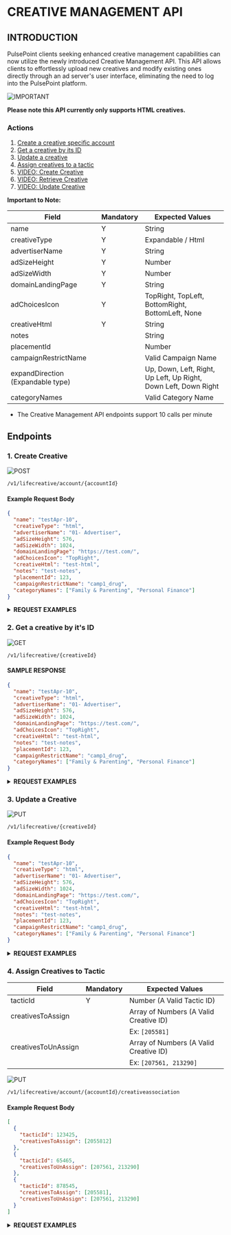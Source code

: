 # CREATIVE MANAGEMENT API

## INTRODUCTION

PulsePoint clients seeking enhanced creative management capabilities can now utilize the newly introduced Creative Management API. This API allows clients to effortlessly upload new creatives and modify existing ones directly through an ad server's user interface, eliminating the need to log into the PulsePoint platform.

![IMPORTANT](https://img.shields.io/badge/IMPORTANT-red?style=for-the-badge)

**Please note this API currently only supports HTML creatives.**

### Actions

1. [Create a creative specific account](#1-create-creative)
2. [Get a creative by its ID](#2-get-a-creative-by-its-id)
3. [Update a creative](#3-update-a-creative)
4. [Assign creatives to a tactic](#4-assign-creatives-to-tactic)
5. [VIDEO: Create Creative](#1-create-video-creative)
6. [VIDEO: Retrieve Creative](#2-retrieve-video-creative)
7. [VIDEO: Update Creative](#3-update-a-creative)

**Important to Note:**

| Field                             | Mandatory | Expected Values                                                 |
| --------------------------------- | --------- | --------------------------------------------------------------- |
| name                              | Y         | String                                                          |
| creativeType                      | Y         | Expandable / Html                                               |
| advertiserName                    | Y         | String                                                          |
| adSizeHeight                      | Y         | Number                                                          |
| adSizeWidth                       | Y         | Number                                                          |
| domainLandingPage                 | Y         | String                                                          |
| adChoicesIcon                     | Y         | TopRight, TopLeft, BottomRight, BottomLeft, None                |
| creativeHtml                      | Y         | String                                                          |
| notes                             |           | String                                                          |
| placementId                       |           | Number                                                          |
| campaignRestrictName              |           | Valid Campaign Name                                             |
| expandDirection (Expandable type) |           | Up, Down, Left, Right, Up Left, Up Right, Down Left, Down Right |
| categoryNames                     |           | Valid Category Name                                             |

- The Creative Management API endpoints support 10 calls per minute

## Endpoints

### 1. Create Creative

![POST](https://img.shields.io/badge/HTTP%20Method-POST-49cc90?style=for-the-badge)

```
/v1/lifecreative/account/{accountId}
```

#### Example Request Body

```json
{
  "name": "testApr-10",
  "creativeType": "html",
  "advertiserName": "01- Advertiser",
  "adSizeHeight": 576,
  "adSizeWidth": 1024,
  "domainLandingPage": "https://test.com/",
  "adChoicesIcon": "TopRight",
  "creativeHtml": "test-html",
  "notes": "test-notes",
  "placementId": 123,
  "campaignRestrictName": "camp1_drug",
  "categoryNames": ["Family & Parenting", "Personal Finance"]
}
```

<details>
<summary>
    <strong>REQUEST EXAMPLES</strong>
</summary>
<br>
Below are a list of code examples for CURL, Python, Java and JavaScript
<br><br>

#### CURL

```bash
curl --location --request POST 'http://lifeapi.pulsepoint.com/RestApi/v1/lifecreative/5534' \
--header 'Content-Type: application/json' \
--header 'Authorization: Bearer LFFqkw8CkqmbhITaS0oP1xDGAfk' \
--header 'Authorization: Bearer <token>' \
--data '{
  "name": "testApr-10",
  "creativeType": "html",
  "advertiserName": "01- Advertiser",
  "adSizeHeight": 576,
  "adSizeWidth": 1024,
  "domainLandingPage": "https://test.com/",
  "adChoicesIcon": "TopRight",
  "creativeHtml": "test-html",
  "notes": "test-notes",
  "placementId": 123,
  "campaignRestrictName": "camp1_drug",
  "categoryNames": ["Family & Parenting", "Personal Finance"]
}'
```

#### PYTHON

```python
import requests
import json

url = "http://lifeapi.pulsepoint.com/RestApi/v1/lifecreative/5534"

payload = json.dumps({
  "name": "testApr-10",
  "creativeType": "html",
  "advertiserName": "01- Advertiser",
  "adSizeHeight": 576,
  "adSizeWidth": 1024,
  "domainLandingPage": "https://test.com/",
  "adChoicesIcon": "TopRight",
  "creativeHtml": "test-html",
  "notes": "test-notes",
  "placementId": 123,
  "campaignRestrictName": "camp1_drug",
  "categoryNames": [
    "Family & Parenting",
    "Personal Finance"
  ]
})
headers = {
  'Content-Type': 'application/json',
  'Authorization': 'Bearer <token>'
}

response = requests.request("POST", url, headers=headers, data=payload)

print(response.text)
```

#### JAVA

```java
OkHttpClient client = new OkHttpClient().newBuilder()
  .build();
MediaType mediaType = MediaType.parse("application/json");
RequestBody body = RequestBody.create(mediaType, "{\n  \"name\": \"testApr-10\",\n  \"creativeType\": \"html\",\n  \"advertiserName\": \"01- Advertiser\",\n  \"adSizeHeight\": 576,\n  \"adSizeWidth\": 1024,\n  \"domainLandingPage\": \"https://test.com/\",\n  \"adChoicesIcon\": \"TopRight\",\n  \"creativeHtml\": \"test-html\",\n  \"notes\": \"test-notes\",\n  \"placementId\": 123,\n  \"campaignRestrictName\": \"camp1_drug\",\n  \"categoryNames\": [\"Family & Parenting\", \"Personal Finance\"]\n}");
Request request = new Request.Builder()
  .url("http://lifeapi.pulsepoint.com/RestApi/v1/lifecreative/5534")
  .method("POST", body)
  .addHeader("Content-Type", "application/json")
  .addHeader("Authorization", "Bearer <token>")
  .build();
Response response = client.newCall(request).execute();
```

#### JAVASCRIPT

```javascript
const myHeaders = new Headers()
myHeaders.append('Content-Type', 'application/json')
myHeaders.append('Authorization', 'Bearer <token>')

const raw = JSON.stringify({
  name: 'testApr-10',
  creativeType: 'html',
  advertiserName: '01- Advertiser',
  adSizeHeight: 576,
  adSizeWidth: 1024,
  domainLandingPage: 'https://test.com/',
  adChoicesIcon: 'TopRight',
  creativeHtml: 'test-html',
  notes: 'test-notes',
  placementId: 123,
  campaignRestrictName: 'camp1_drug',
  categoryNames: ['Family & Parenting', 'Personal Finance'],
})

const requestOptions = {
  method: 'POST',
  headers: myHeaders,
  body: raw,
  redirect: 'follow',
}

fetch(
  'http://lifeapi.pulsepoint.com/RestApi/v1/lifecreative/5534',
  requestOptions,
)
  .then(response => response.text())
  .then(result => console.log(result))
  .catch(error => console.error(error))
```

</details>

### 2. Get a creative by it's ID

![GET](https://img.shields.io/badge/HTTP%20Method-GET-61affe?style=for-the-badge)

```
/v1/lifecreative/{creativeId}
```

#### SAMPLE RESPONSE

```json
{
  "name": "testApr-10",
  "creativeType": "html",
  "advertiserName": "01- Advertiser",
  "adSizeHeight": 576,
  "adSizeWidth": 1024,
  "domainLandingPage": "https://test.com/",
  "adChoicesIcon": "TopRight",
  "creativeHtml": "test-html",
  "notes": "test-notes",
  "placementId": 123,
  "campaignRestrictName": "camp1_drug",
  "categoryNames": ["Family & Parenting", "Personal Finance"]
}
```

<details>
<summary>
    <strong>REQUEST EXAMPLES</strong>
</summary>
<br>
Below are a list of code examples for CURL, Python, Java and JavaScript
<br><br>

#### CURL

```bash
curl --location 'http://lifeapi.pulsepoint.com/RestApi/v1/lifecreative/5534' \
--header 'Authorization: Bearer <token>'
```

#### PYTHON

```python
import requests

url = "http://lifeapi.pulsepoint.com/RestApi/v1/lifecreative/5534"

payload = {}
headers = {
  'Authorization': 'Bearer <token>'
}

response = requests.request("GET", url, headers=headers, data=payload)

print(response.text)

```

#### JAVA

```java
OkHttpClient client = new OkHttpClient().newBuilder()
  .build();
MediaType mediaType = MediaType.parse("text/plain");
RequestBody body = RequestBody.create(mediaType, "");
Request request = new Request.Builder()
  .url("http://lifeapi.pulsepoint.com/RestApi/v1/lifecreative/5534")
  .method("GET", body)
  .addHeader("Authorization", "Bearer <token>")
  .build();
Response response = client.newCall(request).execute();
```

#### JAVASCRIPT

```javascript
const myHeaders = new Headers()
myHeaders.append('Authorization', 'Bearer <token>')

const requestOptions = {
  method: 'GET',
  headers: myHeaders,
  redirect: 'follow',
}

fetch(
  'http://lifeapi.pulsepoint.com/RestApi/v1/lifecreative/5534',
  requestOptions,
)
  .then(response => response.text())
  .then(result => console.log(result))
  .catch(error => console.error(error))
```

</details>

### 3. Update a Creative

![PUT](https://img.shields.io/badge/HTTP%20Method-PUT-fca130?style=for-the-badge)

```
/v1/lifecreative/{creativeId}
```

#### Example Request Body

```json
{
  "name": "testApr-10",
  "creativeType": "html",
  "advertiserName": "01- Advertiser",
  "adSizeHeight": 576,
  "adSizeWidth": 1024,
  "domainLandingPage": "https://test.com/",
  "adChoicesIcon": "TopRight",
  "creativeHtml": "test-html",
  "notes": "test-notes",
  "placementId": 123,
  "campaignRestrictName": "camp1_drug",
  "categoryNames": ["Family & Parenting", "Personal Finance"]
}
```

<details>
<summary>
    <strong>REQUEST EXAMPLES</strong>
</summary>
<br>
Below are a list of code examples for CURL, Python, Java and JavaScript
<br><br>

#### CURL

```bash
curl --location --request PUT 'http://lifeapi.pulsepoint.com/RestApi/v1/lifecreative/5534' \
--header 'Content-Type: application/json' \
--header 'Authorization: Bearer LFFqkw8CkqmbhITaS0oP1xDGAfk' \
--header 'Authorization: Bearer <token>' \
--data '{
  "name": "testApr-10",
  "creativeType": "html",
  "advertiserName": "01- Advertiser",
  "adSizeHeight": 576,
  "adSizeWidth": 1024,
  "domainLandingPage": "https://test.com/",
  "adChoicesIcon": "TopRight",
  "creativeHtml": "test-html",
  "notes": "test-notes",
  "placementId": 123,
  "campaignRestrictName": "camp1_drug",
  "categoryNames": ["Family & Parenting", "Personal Finance"]
}'
```

#### PYTHON

```python
import requests
import json

url = "http://lifeapi.pulsepoint.com/RestApi/v1/lifecreative/5534"

payload = json.dumps({
  "name": "testApr-10",
  "creativeType": "html",
  "advertiserName": "01- Advertiser",
  "adSizeHeight": 576,
  "adSizeWidth": 1024,
  "domainLandingPage": "https://test.com/",
  "adChoicesIcon": "TopRight",
  "creativeHtml": "test-html",
  "notes": "test-notes",
  "placementId": 123,
  "campaignRestrictName": "camp1_drug",
  "categoryNames": [
    "Family & Parenting",
    "Personal Finance"
  ]
})
headers = {
  'Content-Type': 'application/json',
  'Authorization': 'Bearer <token>'
}

response = requests.request("PUT", url, headers=headers, data=payload)

print(response.text)
```

#### JAVA

```java
OkHttpClient client = new OkHttpClient().newBuilder()
  .build();
MediaType mediaType = MediaType.parse("application/json");
RequestBody body = RequestBody.create(mediaType, "{\n  \"name\": \"testApr-10\",\n  \"creativeType\": \"html\",\n  \"advertiserName\": \"01- Advertiser\",\n  \"adSizeHeight\": 576,\n  \"adSizeWidth\": 1024,\n  \"domainLandingPage\": \"https://test.com/\",\n  \"adChoicesIcon\": \"TopRight\",\n  \"creativeHtml\": \"test-html\",\n  \"notes\": \"test-notes\",\n  \"placementId\": 123,\n  \"campaignRestrictName\": \"camp1_drug\",\n  \"categoryNames\": [\"Family & Parenting\", \"Personal Finance\"]\n}");
Request request = new Request.Builder()
  .url("http://lifeapi.pulsepoint.com/RestApi/v1/lifecreative/5534")
  .method("PUT", body)
  .addHeader("Content-Type", "application/json")
  .addHeader("Authorization", "Bearer <token>")
  .build();
Response response = client.newCall(request).execute();
```

#### JAVASCRIPT

```javascript
const myHeaders = new Headers()
myHeaders.append('Content-Type', 'application/json')
myHeaders.append('Authorization', 'Bearer <token>')

const raw = JSON.stringify({
  name: 'testApr-10',
  creativeType: 'html',
  advertiserName: '01- Advertiser',
  adSizeHeight: 576,
  adSizeWidth: 1024,
  domainLandingPage: 'https://test.com/',
  adChoicesIcon: 'TopRight',
  creativeHtml: 'test-html',
  notes: 'test-notes',
  placementId: 123,
  campaignRestrictName: 'camp1_drug',
  categoryNames: ['Family & Parenting', 'Personal Finance'],
})

const requestOptions = {
  method: 'PUT',
  headers: myHeaders,
  body: raw,
  redirect: 'follow',
}

fetch(
  'http://lifeapi.pulsepoint.com/RestApi/v1/lifecreative/5534',
  requestOptions,
)
  .then(response => response.text())
  .then(result => console.log(result))
  .catch(error => console.error(error))
```

</details>

### 4. Assign Creatives to Tactic

| Field               | Mandatory | Expected Values                        |
| ------------------- | --------- | -------------------------------------- |
| tacticId            | Y         | Number (A Valid Tactic ID)             |
| creativesToAssign   |           | Array of Numbers (A Valid Creative ID) |
|                     |           | Ex: `[205581]`                         |
| creativesToUnAssign |           | Array of Numbers (A Valid Creative ID) |
|                     |           | Ex: `[207561, 213290]`                 |

![PUT](https://img.shields.io/badge/HTTP%20Method-PUT-fca130?style=for-the-badge)

```
/v1/lifecreative/account/{accountId}/creativeassociation
```

#### Example Request Body

```json
[
  {
    "tacticId": 123425,
    "creativesToAssign": [2055812]
  },
  {
    "tacticId": 65465,
    "creativesToUnAssign": [207561, 213290]
  },
  {
    "tacticId": 878545,
    "creativesToAssign": [205581],
    "creativesToUnAssign": [207561, 213290]
  }
]
```

<details>
<summary>
    <strong>REQUEST EXAMPLES</strong>
</summary>
<br>
Below are a list of code examples for CURL, Python, Java and JavaScript
<br><br>

#### CURL

```bash
curl --location --request PUT 'http://lifeapi.pulsepoint.com/RestApi/v1/lifecreative/account/123456/creativeassociation' \
--header 'Content-Type: application/json' \
--header 'Authorization: Bearer <token>' \
--data '[{
    "tacticId" : 123425,
    "creativesToAssign" : [2055812]
},
{
    "tacticId" : 65465,
    "creativesToUnAssign" : [207561, 213290]
},
{
    "tacticId" : 878545,
    "creativesToAssign" : [205581],
    "creativesToUnAssign" : [207561, 213290]
}]
'
```

#### PYTHON

```python
import requests
import json

url = "http://lifeapi.pulsepoint.com/RestApi/v1/lifecreative/account/123456/creativeassociation"

payload = json.dumps([
  {
    "tacticId": 123425,
    "creativesToAssign": [
      2055812
    ]
  },
  {
    "tacticId": 65465,
    "creativesToUnAssign": [
      207561,
      213290
    ]
  },
  {
    "tacticId": 878545,
    "creativesToAssign": [
      205581
    ],
    "creativesToUnAssign": [
      207561,
      213290
    ]
  }
])
headers = {
  'Content-Type': 'application/json',
  'Authorization': 'Bearer <token>'
}

response = requests.request("PUT", url, headers=headers, data=payload)

print(response.text)

```

#### JAVA

```java
OkHttpClient client = new OkHttpClient().newBuilder()
  .build();
MediaType mediaType = MediaType.parse("application/json");
RequestBody body = RequestBody.create(mediaType, "[{\n    \"tacticId\" : 123425,\n    \"creativesToAssign\" : [2055812]\n},\n{\n    \"tacticId\" : 65465,\n    \"creativesToUnAssign\" : [207561, 213290]\n},\n{\n    \"tacticId\" : 878545,\n    \"creativesToAssign\" : [205581],\n    \"creativesToUnAssign\" : [207561, 213290]\n}]\n");
Request request = new Request.Builder()
  .url("http://lifeapi.pulsepoint.com/RestApi/v1/lifecreative/account/123456/creativeassociation")
  .method("PUT", body)
  .addHeader("Content-Type", "application/json")
  .addHeader("Authorization", "Bearer <token>")
  .build();
Response response = client.newCall(request).execute();
```

#### JAVASCRIPT

```javascript
const myHeaders = new Headers()
myHeaders.append('Content-Type', 'application/json')
myHeaders.append('Authorization', 'Bearer <token>')

const raw = JSON.stringify([
  {
    tacticId: 123425,
    creativesToAssign: [2055812],
  },
  {
    tacticId: 65465,
    creativesToUnAssign: [207561, 213290],
  },
  {
    tacticId: 878545,
    creativesToAssign: [205581],
    creativesToUnAssign: [207561, 213290],
  },
])

const requestOptions = {
  method: 'PUT',
  headers: myHeaders,
  body: raw,
  redirect: 'follow',
}

fetch(
  'http://lifeapi.pulsepoint.com/RestApi/v1/lifecreative/account/123456/creativeassociation',
  requestOptions,
)
  .then(response => response.text())
  .then(result => console.log(result))
  .catch(error => console.error(error))
```

## Video Creatives

### 1. Create Video Creative

![POST](https://img.shields.io/badge/HTTP%20Method-POST-49cc90?style=for-the-badge)

**Required Path Parameters**

- `accountId`: The ID of the account to own this creative

```
v1/lifecreative/account/{accountId}
```

| Field                | Type          | Required? | Constraints / Notes                                            |
| -------------------- | ------------- | --------- | -------------------------------------------------------------- |
| creativeType         | string        | Yes       | Must be `"video"`<br>— Identifies this as a video creative     |
| name                 | string        | No        | 1–80 chars                                                     |
| source               | string        | Yes       | One of the allowed video source types (see combinations below) |
| type                 | string        | Yes       | One of the allowed video tech types (see combinations below)   |
| videoURL             | string        | No        | URL to the video asset                                         |
| duration             | integer       | Yes       | In seconds                                                     |
| adSizeWidth          | integer       | Yes       |                                                                |
| adSizeHeight         | integer       | Yes       |                                                                |
| domainLandingPage    | string (URL)  | Yes       | Valid URL, max length 1024                                     |
| advertiserName       | string        | Yes       |                                                                |
| clickThroughURL      | string        | Yes       |                                                                |
| bitRate              | integer       | No        | Video bit rate                                                 |
| adChoicesIcon        | string        | Yes       | TopRight, TopLeft, BottomRight, BottomLeft, None               |
| campaignRestrictName | string        | No        | Campaign restriction name                                      |
| notes                | string        | No        | Internal notes                                                 |
| videoSkippingAfter   | integer       | No        | Seconds before skip button appears                             |
| categoryNames        | array[string] | No        | List of category names                                         |

**Allowed Source & Type Combinations**

- source: `VAST_Doc`, type: `HTML5_VPAID`
- source: `VAST_Doc`, type: `MP4_VIDEO`
- source: `VAST_URL`, type: `HTML5_VPAID`
- source: `VAST_URL`, type: `MP4_VIDEO`
- source: `URL`, type: `FLV`
- source: `URL`, type: `MP4_VIDEO`

#### Example Request Body

```json
{
  "creativeType": "video",
  "name": "July3_video_Vasturl",
  "source": "VAST_URL",
  "type": "HTML5_VPAID",
  "videoURL": "https://rtr.innovid.com/r1.656e48c6baa313.39895082;cb=[timestamp]",
  "duration": 9,
  "adSizeHeight": 576,
  "adSizeWidth": 1024,
  "domainLandingPage": "https://landing.test.com",
  "advertiserName": "Amgen",
  "clickThroughURL": "https://click.test.com",
  "bitRate": 20,
  "adChoicesIcon": "TopRight",
  "notes": "test-notes",
  "placementId": 123,
  "campaignRestrictName": "TestDAS1221",
  "videoSkippingAfter": null,
  "categoryNames": ["contests & Freebies", "Diabetes"]
}
```

### Responses

| Response                      | Description                                        |
| ----------------------------- | -------------------------------------------------- |
| **201 Created**               | Returns the newly created `VideoCreativeDTO` JSON. |
| **400 Bad Request**           | Validation errors (field-level messages).          |
| **401 Unauthorized**          | Missing or invalid credentials.                    |
| **404 Not Found**             | Account not found.                                 |
| **500 Internal Server Error** |                                                    |

### 2. Retrieve Video Creative

![GET](https://img.shields.io/badge/HTTP%20Method-GET-61affe?style=for-the-badge)

**Required Path Parameters**

- `creativeId`: The unique ID of the video creative to retrieve

```bash
v1/lifecreative/{creativeId}
```

#### Sample Request

```bash
GET https://lifeapi.pulsepoint.com/RestApi/v1/lifecreative/311453
Accept: application/json
Authorization: Bearer <token>
```

| Response                      | Description                                 |
| ----------------------------- | ------------------------------------------- |
| **200 OK**                    | Returns the `VideoCreativeDTO` JSON object. |
| **400 Bad Request**           | Invalid `creativeId`.                       |
| **401 Unauthorized**          | Missing or invalid credentials.             |
| **404 Not Found**             | No creative found with the given ID.        |
| **500 Internal Server Error** |                                             |

### 3. Update Video Creative

![PUT](https://img.shields.io/badge/HTTP%20Method-PUT-fca130?style=for-the-badge)

**Required Path Parameters**

- `creativeId`: The unique ID of the video creative to retrieve

```bash
v1/lifecreative/{creativeId}
```

**Request Headers**

- Content-Type: application/json
- Authorization: Bearer `<token>` (if applicable)

**Request Body**

- Content-Type: application/json

### Sample Request

```json
{
  "creativeType": "video",
  "name": "July3_video_Vasturl",
  "source": "VAST_URL",
  "type": "HTML5_VPAID",
  "videoURL": "https://rtr.innovid.com/r1.656e48c6baa313.39895082;cb=[timestamp]",
  "duration": 9,
  "adSizeHeight": 576,
  "adSizeWidth": 1024,
  "domainLandingPage": "https://landing.test.com",
  "advertiserName": "Amgen",
  "clickThroughURL": "https://click.test.com",
  "bitRate": 20,
  "adChoicesIcon": "TopRight",
  "notes": "test-notes",
  "placementId": 123,
  "campaignRestrictName": "TestDAS1221",
  "videoSkippingAfter": null,
  "categoryNames": ["contests & Freebies", "Diabetes"]
}
```
